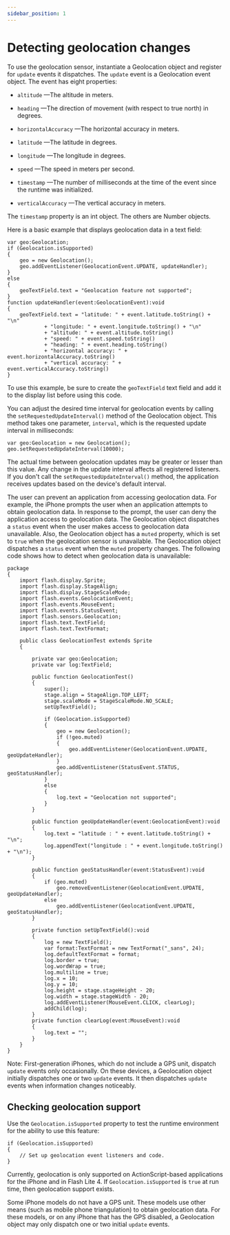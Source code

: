 ```yaml
---
sidebar_position: 1
---
```


# Detecting geolocation changes

To use the geolocation sensor, instantiate a Geolocation object and register for
`update` events it dispatches. The `update` event is a Geolocation event object.
The event has eight properties:

- `altitude` —The altitude in meters.

- `heading` —The direction of movement (with respect to true north) in degrees.

- `horizontalAccuracy` —The horizontal accuracy in meters.

- `latitude` —The latitude in degrees.

- `longitude` —The longitude in degrees.

- `speed` —The speed in meters per second.

- `timestamp` —The number of milliseconds at the time of the event since the
  runtime was initialized.

- `verticalAccuracy` —The vertical accuracy in meters.

The `timestamp` property is an int object. The others are Number objects.

Here is a basic example that displays geolocation data in a text field:

    var geo:Geolocation;
    if (Geolocation.isSupported)
    {
    	geo = new Geolocation();
    	geo.addEventListener(GeolocationEvent.UPDATE, updateHandler);
    }
    else
    {
    	geoTextField.text = "Geolocation feature not supported";
    }
    function updateHandler(event:GeolocationEvent):void
    {
    	geoTextField.text = "latitude: " + event.latitude.toString() + "\n"
    			+ "longitude: " + event.longitude.toString() + "\n"
    			+ "altitude: " + event.altitude.toString()
    			+ "speed: " + event.speed.toString()
    			+ "heading: " + event.heading.toString()
    			+ "horizontal accuracy: " + event.horizontalAccuracy.toString()
    			+ "vertical accuracy: " + event.verticalAccuracy.toString()
    }

To use this example, be sure to create the `geoTextField` text field and add it
to the display list before using this code.

You can adjust the desired time interval for geolocation events by calling the
`setRequestedUpdateInterval()` method of the Geolocation object. This method
takes one parameter, `interval`, which is the requested update interval in
milliseconds:

    var geo:Geolocation = new Geolocation();
    geo.setRequestedUpdateInterval(10000);

The actual time between geolocation updates may be greater or lesser than this
value. Any change in the update interval affects all registered listeners. If
you don't call the `setRequestedUpdateInterval()` method, the application
receives updates based on the device's default interval.

The user can prevent an application from accessing geolocation data. For
example, the iPhone prompts the user when an application attempts to obtain
geolocation data. In response to the prompt, the user can deny the application
access to geolocation data. The Geolocation object dispatches a `status` event
when the user makes access to geolocation data unavailable. Also, the
Geolocation object has a `muted` property, which is set to `true` when the
geolocation sensor is unavailable. The Geolocation object dispatches a `status`
event when the `muted` property changes. The following code shows how to detect
when geolocation data is unavailable:

    package
    {
    	import flash.display.Sprite;
    	import flash.display.StageAlign;
    	import flash.display.StageScaleMode;
    	import flash.events.GeolocationEvent;
    	import flash.events.MouseEvent;
    	import flash.events.StatusEvent;
    	import flash.sensors.Geolocation;
    	import flash.text.TextField;
    	import flash.text.TextFormat;

    	public class GeolocationTest extends Sprite
    	{

    		private var geo:Geolocation;
    		private var log:TextField;

    		public function GeolocationTest()
    		{
    			super();
    			stage.align = StageAlign.TOP_LEFT;
    			stage.scaleMode = StageScaleMode.NO_SCALE;
    			setUpTextField();

    			if (Geolocation.isSupported)
    			{
    				geo = new Geolocation();
    				if (!geo.muted)
    				{
    					geo.addEventListener(GeolocationEvent.UPDATE, geoUpdateHandler);
    				}
    				geo.addEventListener(StatusEvent.STATUS, geoStatusHandler);
    			}
    			else
    			{
    				log.text = "Geolocation not supported";
    			}
    		}

    		public function geoUpdateHandler(event:GeolocationEvent):void
    		{
    			log.text = "latitude : " + event.latitude.toString() + "\n";
    			log.appendText("longitude : " + event.longitude.toString() + "\n");
    		}

    		public function geoStatusHandler(event:StatusEvent):void
    		{
    			if (geo.muted)
    				geo.removeEventListener(GeolocationEvent.UPDATE, geoUpdateHandler);
    			else
    				geo.addEventListener(GeolocationEvent.UPDATE, geoStatusHandler);
    		}

    		private function setUpTextField():void
    		{
    			log = new TextField();
    			var format:TextFormat = new TextFormat("_sans", 24);
    			log.defaultTextFormat = format;
    			log.border = true;
    			log.wordWrap = true;
    			log.multiline = true;
    			log.x = 10;
    			log.y = 10;
    			log.height = stage.stageHeight - 20;
    			log.width = stage.stageWidth - 20;
    			log.addEventListener(MouseEvent.CLICK, clearLog);
    			addChild(log);
    		}
    		private function clearLog(event:MouseEvent):void
    		{
    			log.text = "";
    		}
    	}
    }

Note: First-generation iPhones, which do not include a GPS unit, dispatch
`update` events only occasionally. On these devices, a Geolocation object
initially dispatches one or two `update` events. It then dispatches `update`
events when information changes noticeably.

## Checking geolocation support

Use the `Geolocation.isSupported` property to test the runtime environment for
the ability to use this feature:

    if (Geolocation.isSupported)
    {
    	// Set up geolocation event listeners and code.
    }

Currently, geolocation is only supported on ActionScript-based applications for
the iPhone and in Flash Lite 4. If `Geolocation.isSupported` is `true` at run
time, then geolocation support exists.

Some iPhone models do not have a GPS unit. These models use other means (such as
mobile phone triangulation) to obtain geolocation data. For these models, or on
any iPhone that has the GPS disabled, a Geolocation object may only dispatch one
or two initial `update` events.
